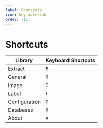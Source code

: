 ```yaml
---
label: Shortcuts
icon: key-asterisk
order: -11
---
```

# Shortcuts

| Library | Keyboard Shortcuts |
|---|---|
| Extract | `E` |
| General | `G` |
| Image | `I` |
| Label | `L` |
| Configuration | `C` |
| Databases | `D` |
| About | `A`|